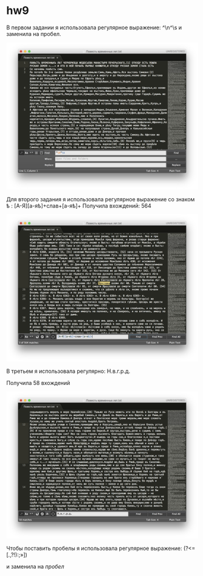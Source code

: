 # hw9
В первом задании я использовала регулярное выражение: ^\n^\s и заменила на пробел.

![](https://github.com/varvaravedeneeva/hw9/blob/master/%D0%BF%D1%80%D0%BE%D0%BF%D1%83%D1%81%D0%BA%D0%B8.png)

Для второго задания я использовала регулярное выражение со знаком ѣ : [А-Я][а-яѣ]+слав+[а-яѣ]+
 Получила вхождений: 564
 
 ![](https://github.com/varvaravedeneeva/hw9/blob/master/%D1%81%D0%BB%D0%B0%D0%B2.png)

В третьем я использовала регулярно: Н.в.г.р.д. 

Получила 58 вхождений

![](https://github.com/varvaravedeneeva/hw9/blob/master/%D0%BD%D0%B2%D0%B3%D1%80%D0%B4.png)

Чтобы поставить пробелы я использовала регулярное выражение: (?<=[.,?!):;»])

и заменила на *пробел*

![]()
